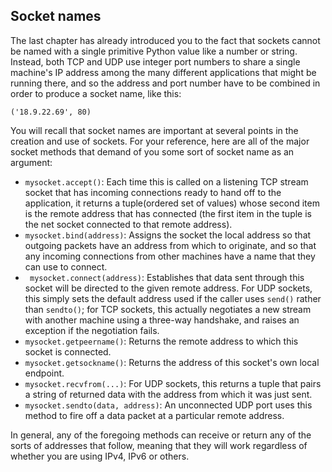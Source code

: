 ## Socket names

The last chapter has already introduced you to the fact that sockets cannot be named with a single
primitive Python value like a number or string. Instead, both TCP and UDP use integer port numbers to
share a single machine's IP address among the many different applications that might be running there,
and so the address and port number have to be combined in order to produce a socket name, like this:
```
('18.9.22.69', 80)
```
You will recall that socket names are important at several points in the creation and use of sockets.
For your reference, here are all of the major socket methods that demand of you some sort of socket
name as an argument:

- `mysocket.accept()`: Each time this is called on a listening TCP stream socket that
has incoming connections ready to hand off to the application, it returns a tuple(ordered set of values)
whose second item is the remote address that has connected (the first item in the
tuple is the net socket connected to that remote address).
- `mysocket.bind(address)`: Assigns the socket the local address so that outgoing
packets have an address from which to originate, and so that any incoming
connections from other machines have a name that they can use to connect.
- ` mysocket.connect(address)`: Establishes that data sent through this socket will be
directed to the given remote address. For UDP sockets, this simply sets the default
address used if the caller uses `send()` rather than `sendto()`; for TCP sockets, this
actually negotiates a new stream with another machine using a three-way
handshake, and raises an exception if the negotiation fails.
- `mysocket.getpeername()`: Returns the remote address to which this socket is
connected.
- `mysocket.getsockname()`: Returns the address of this socket's own local endpoint.
- `mysocket.recvfrom(...)`: For UDP sockets, this returns a tuple that pairs a string
of returned data with the address from which it was just sent.
- `mysocket.sendto(data, address)`: An unconnected UDP port uses this method to
fire off a data packet at a particular remote address.

In general, any of the foregoing
methods can receive or return any of the sorts of addresses that follow, meaning that they will work regardless of whether you are using IPv4, IPv6 or others.
